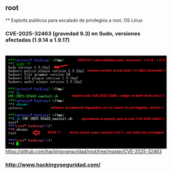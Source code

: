 ## root

** Exploits publicos para escalado de privilegios a root, OS Linux

### CVE-2025-32463 (gravedad 9.3) en Sudo, versiones afectadas (1.9.14 a 1.9.17)
#
<img style="float:left" alt="CVE-2025-32463 sudo elevacion de privilegios a root" src="https://github.com/hackingyseguridad/root/blob/master/CVE-2025-32463.png">

https://github.com/hackingyseguridad/root/tree/master/CVE-2025-32463

### http://www.hackingyseguridad.com/


